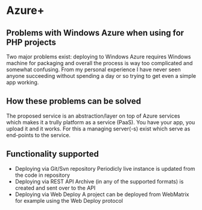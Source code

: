 # Azure+

## Problems with Windows Azure when using for PHP projects

Two major problems exist: deploying to Windows Azure requires Windows machine for packaging and overall the process is way too complicated and somewhat confusing. From my personal experience I have never seen anyone succeeding without spending a day or so trying to get even a simple app working. 

## How these problems can be solved

The proposed service is an abstraction/layer on top of Azure services which makes it a trully platform as a service (PaaS). You have your app, you upload it and it works. For this a managing server(-s) exist which serve as end-points to the service. 

## Functionality supported 

* Deploying via Git/Svn repository
Periodicly live instance is updated from the code in repository
* Deploying via REST API
Archive (in any of the supported formats) is created and sent over to the API
* Deploying via Web Deploy
A project can be deployed from WebMatrix for example using the Web Deploy protocol
